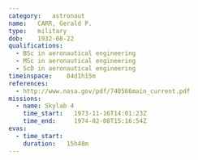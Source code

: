 ```yaml
---
category:	astronaut
name:	CARR, Gerald P.
type:	military
dob:	1932-08-22
qualifications:
  - BSc in aeronautical engineering
  - MSc in aeronautical engineering
  - ScD in aeronautical engineering
timeinspace:	84d1h15m
references:
  - http://www.nasa.gov/pdf/740566main_current.pdf
missions:
  - name: Skylab 4
    time_start:   1973-11-16T14:01:23Z
    time_end:     1974-02-08T15:16:54Z
evas:
  - time_start: 
    duration:   15h48m
---
```

